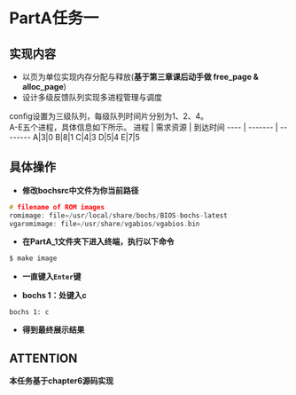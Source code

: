 # PartA任务一

## 实现内容

* 以页为单位实现内存分配与释放(**基于第三章课后动手做 free_page & alloc_page**)
* 设计多级反馈队列实现多进程管理与调度

config设置为三级队列，每级队列时间片分别为1、2、4。
<br>A-E五个进程，具体信息如下所示。
进程 | 需求资源 | 到达时间
---- | ------- | --------
A|3|0
B|8|1
C|4|3
D|5|4
E|7|5


## 具体操作

* **修改bochsrc中文件为你当前路径**
``` c
# filename of ROM images
romimage: file=/usr/local/share/bochs/BIOS-bochs-latest
vgaromimage: file=/usr/share/vgabios/vgabios.bin
```

* **在PartA_1文件夹下进入终端，执行以下命令**
``` bash
$ make image
```

* **一直键入```Enter```键**

* **bochs 1：处键入c**

```
bochs 1: c
```

* **得到最终展示结果**

## ATTENTION
**本任务基于chapter6源码实现**
